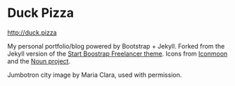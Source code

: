 Duck Pizza
=========================

http://duck.pizza

My personal portfolio/blog powered by Bootstrap + Jekyll. Forked from the Jekyll version of the [Start Boostrap Freelancer theme](https://github.com/jeromelachaud/freelancer-theme). Icons from [Iconmoon](icomoon.io) and the [Noun project](https://thenounproject.com/). 

Jumbotron city image by Maria Clara, used with permission. 

